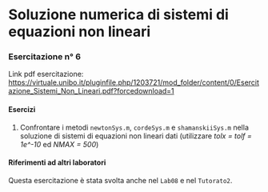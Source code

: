 # Soluzione numerica di sistemi di equazioni non lineari

### Esercitazione n° 6

Link pdf esercitazione: https://virtuale.unibo.it/pluginfile.php/1203721/mod_folder/content/0/Esercitazione_Sistemi_Non_Lineari.pdf?forcedownload=1

#### Esercizi

1. Confrontare i metodi `newtonSys.m`, `cordeSys.m` e `shamanskiiSys.m` nella soluzione di sistemi di equazioni non lineari dati (utilizzare _tolx = tolf = 1e^-10_ ed _NMAX = 500_)

#### Riferimenti ad altri laboratori

Questa esercitazione è stata svolta anche nel `Lab08` e nel `Tutorato2`.

